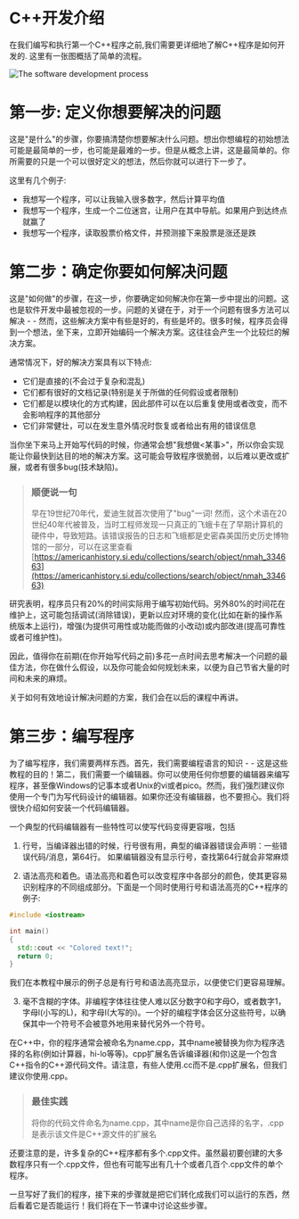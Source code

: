 # C++开发介绍

在我们编写和执行第一个C++程序之前,我们需要更详细地了解C++程序是如何开发的. 这里有一张图概括了简单的流程。

![The software development process](https://blogimg.ficapy.com/learncpp/Development-min.png)

# 第一步: 定义你想要解决的问题

这是"是什么"的步骤，你要搞清楚你想要解决什么问题。想出你想编程的初始想法可能是最简单的一步，也可能是最难的一步。但是从概念上讲，这是最简单的。你所需要的只是一个可以很好定义的想法，然后你就可以进行下一步了。

这里有几个例子:

- 我想写一个程序，可以让我输入很多数字，然后计算平均值
- 我想写一个程序，生成一个二位迷宫，让用户在其中导航。如果用户到达终点就赢了
- 我想写一个程序，读取股票价格文件，并预测接下来股票是涨还是跌

# 第二步：确定你要如何解决问题

这是"如何做"的步骤，在这一步，你要确定如何解决你在第一步中提出的问题。这也是软件开发中最被忽视的一步。问题的关键在于，对于一个问题有很多方法可以解决 - - 然而，这些解决方案中有些是好的，有些是坏的。很多时候，程序员会得到一个想法，坐下来，立即开始编码一个解决方案。这往往会产生一个比较烂的解决方案。

通常情况下，好的解决方案具有以下特点:

- 它们是直接的(不会过于复杂和混乱)
- 它们都有很好的文档记录(特别是关于所做的任何假设或者限制)
- 它们都是以模块化的方式构建，因此部件可以在以后重复使用或者改变，而不会影响程序的其他部分
- 它们非常健壮，可以在发生意外情况时恢复或者给出有用的错误信息

当你坐下来马上开始写代码的时候，你通常会想"我想做<某事>"，所以你会实现能让你最快到达目的地的解决方案。这可能会导致程序很脆弱，以后难以更改或扩展，或者有很多bug(技术缺陷)。

> ### 顺便说一句
>
> 早在19世纪70年代，爱迪生就首次使用了"bug"一词! 然而，这个术语在20世纪40年代被普及，当时工程师发现一只真正的飞蛾卡在了早期计算机的硬件中，导致短路。该错误报告的日志和飞蛾都是史密森美国历史历史博物馆的一部分，可以在这里查看 [https://americanhistory.si.edu/collections/search/object/nmah_334663](https://americanhistory.si.edu/collections/search/object/nmah_334663)
>

研究表明，程序员只有20%的时间实际用于编写初始代码。另外80%的时间花在维护上，这可能包括调试(消除错误)，更新以应对环境的变化(比如在新的操作系统版本上运行)，增强(为提供可用性或功能而做的小改动)或内部改进(提高可靠性或者可维护性)。

因此，值得你在前期(在你开始写代码之前)多花一点时间去思考解决一个问题的最佳方法，你在做什么假设，以及你可能会如何规划未来，以便为自己节省大量的时间和未来的麻烦。

关于如何有效地设计解决问题的方案，我们会在以后的课程中再讲。

# 第三步：编写程序

为了编写程序，我们需要两样东西。首先，我们需要编程语言的知识 - - 这是这些教程的目的！第二，我们需要一个编辑器。你可以使用任何你想要的编辑器来编写程序，甚至像Windows的记事本或者Unix的vi或者pico。然而，我们强烈建议你使用一个专门为写代码设计的编辑器。如果你还没有编辑器，也不要担心。我们将很快介绍如何安装一个代码编辑器。

一个典型的代码编辑器有一些特性可以使写代码变得更容哦，包括

1. 行号，当编译器出错的时候，行号很有用，典型的编译器错误会声明：一些错误代码/消息，第64行。 如果编辑器没有显示行号，查找第64行就会非常麻烦

2. 语法高亮和着色。语法高亮和着色可以改变程序中各部分的颜色，使其更容易识别程序的不同组成部分。下面是一个同时使用行号和语法高亮的C++程序的例子:

  ```c++
  #include <iostream>

  int main()
  {
    std::cout << "Colored text!";
    return 0;
  }
  ```
  
  我们在本教程中展示的例子总是有行号和语法高亮显示，以便使它们更容易理解。
  
3. 毫不含糊的字体。非编程字体往往使人难以区分数字0和字母O，或者数字1，字母l(小写的L)，和字母I(大写的i)。一个好的编程字体会区分这些符号，以确保其中一个符号不会被意外地用来替代另外一个符号。

在C++中，你的程序通常会被命名为name.cpp，其中name被替换为你为程序选择的名称(例如计算器，hi-lo等等)。cpp扩展名告诉编译器(和你)这是一个包含C++指令的C++源代码文件。请注意，有些人使用.cc而不是.cpp扩展名，但我们建议你使用.cpp。

> ### 最佳实践
>
> 将你的代码文件命名为name.cpp，其中name是你自己选择的名字，.cpp是表示该文件是C++源文件的扩展名

还要注意的是，许多复杂的C++程序都有多个.cpp文件。虽然最初要创建的大多数程序只有一个.cpp文件，但也有可能写出有几十个或者几百个.cpp文件的单个程序。

一旦写好了我们的程序，接下来的步骤就是把它们转化成我们可以运行的东西，然后看着它是否能运行！我们将在下一节课中讨论这些步骤。